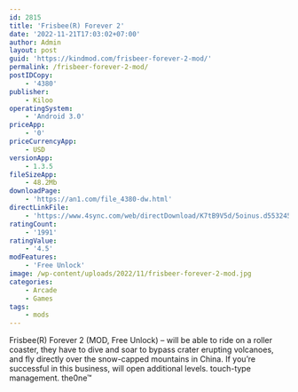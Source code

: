 ```yaml
---
id: 2815
title: 'Frisbee(R) Forever 2'
date: '2022-11-21T17:03:02+07:00'
author: Admin
layout: post
guid: 'https://kindmod.com/frisbeer-forever-2-mod/'
permalink: /frisbeer-forever-2-mod/
postIDCopy:
    - '4380'
publisher:
    - Kiloo
operatingSystem:
    - 'Android 3.0'
priceApp:
    - '0'
priceCurrencyApp:
    - USD
versionApp:
    - 1.3.5
fileSizeApp:
    - 48.2Mb
downloadPage:
    - 'https://an1.com/file_4380-dw.html'
directLinkFile:
    - 'https://www.4sync.com/web/directDownload/K7tB9V5d/5oinus.d55324535a5f87eac2f9e2fddd115c0b'
ratingCount:
    - '1991'
ratingValue:
    - '4.5'
modFeatures:
    - 'Free Unlock'
image: /wp-content/uploads/2022/11/frisbeer-forever-2-mod.jpg
categories:
    - Arcade
    - Games
tags:
    - mods
---
```


Frisbee(R) Forever 2 (MOD, Free Unlock) – will be able to ride on a roller coaster, they have to dive and soar to bypass crater erupting volcanoes, and fly directly over the snow-capped mountains in China. If you’re successful in this business, will open additional levels. touch-type management. the0ne™